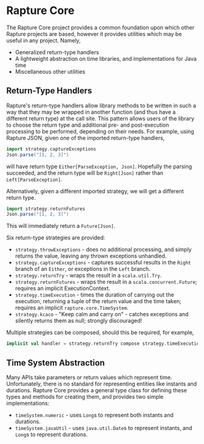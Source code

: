 Rapture Core
============

The Rapture Core project provides a common foundation upon which other Rapture projects are
based, however it provides utilities which may be useful in any project. Namely,

 - Generalized return-type handlers
 - A lightweight abstraction on time libraries, and implementations for Java time
 - Miscellaneous other utilities

Return-Type Handlers
--------------------

Rapture's return-type handlers allow library methods to be written in such a way that they may
be wrapped in another function (and thus have a different return type) at the call site. This
pattern allows users of the library to choose the return type and additional pre- and
post-execution processing to be performed, depending on their needs.  For example, using Rapture
JSON, given one of the imported return-type handlers,

```scala
import strategy.captureExceptions
Json.parse("[1, 2, 3]")
```

will have return type `Either[ParseException, Json]`. Hopefully the parsing succeeded, and the
return type will be `Right[Json]` rather than `Left[ParseException]`.

Alternatively, given a different imported strategy, we will get a different return type.

```scala
import strategy.returnFutures
Json.parse("[1, 2, 3]")
```

This will immediately return a `Future[Json]`.

Six return-type strategies are provided:

- `strategy.throwExceptions` - does no additional processing, and simply returns the value,
  leaving any thrown exceptions unhandled.
- `strategy.captureExceptions` - captures successful results in the `Right` branch of an
  `Either`, or exceptions in the `Left` branch.
- `strategy.returnTry` - wraps the result in a `scala.util.Try`.
- `strategy.returnFutures` - wraps the result in a `scala.concurrent.Future`; requires an
  implicit ExecutionContext.
- `strategy.timeExecution` - times the duration of carrying out the execution, returning a tuple
  of the return value and the time taken; requires an implicit `rapture.core.TimeSystem`.
- `strategy.kcaco` - "Keep calm and carry on" - catches exceptions and silently returns them as
  null; strongly discouraged!

Multiple strategies can be composed, should this be required, for example,

```scala
implicit val handler = strategy.returnTry compose strategy.timeExecution
```

Time System Abstraction
-----------------------

Many APIs take parameters or return values which represent time. Unfortunately, there is no
standard for representing entities like instants and durations.  Rapture Core provides a general
type class for defining these types and methods for creating them, and provides two simple
implementations:

- `timeSystem.numeric` - uses `Long`s to represent both instants and durations.
- `timeSystem.javaUtil` - uses `java.util.Date`s to represent instants, and `Long`s to
  represent durations.
